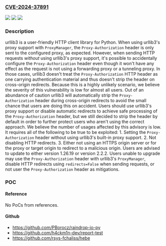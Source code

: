 ### [CVE-2024-37891](https://cve.mitre.org/cgi-bin/cvename.cgi?name=CVE-2024-37891)
![](https://img.shields.io/static/v1?label=Product&message=urllib3&color=blue)
![](https://img.shields.io/static/v1?label=Version&message=%3D%20%3C%201.26.19%20&color=brighgreen)
![](https://img.shields.io/static/v1?label=Vulnerability&message=CWE-669%3A%20Incorrect%20Resource%20Transfer%20Between%20Spheres&color=brighgreen)

### Description

 urllib3 is a user-friendly HTTP client library for Python. When using urllib3's proxy support with `ProxyManager`, the `Proxy-Authorization` header is only sent to the configured proxy, as expected. However, when sending HTTP requests *without* using urllib3's proxy support, it's possible to accidentally configure the `Proxy-Authorization` header even though it won't have any effect as the request is not using a forwarding proxy or a tunneling proxy. In those cases, urllib3 doesn't treat the `Proxy-Authorization` HTTP header as one carrying authentication material and thus doesn't strip the header on cross-origin redirects. Because this is a highly unlikely scenario, we believe the severity of this vulnerability is low for almost all users. Out of an abundance of caution urllib3 will automatically strip the `Proxy-Authorization` header during cross-origin redirects to avoid the small chance that users are doing this on accident. Users should use urllib3's proxy support or disable automatic redirects to achieve safe processing of the `Proxy-Authorization` header, but we still decided to strip the header by default in order to further protect users who aren't using the correct approach. We believe the number of usages affected by this advisory is low. It requires all of the following to be true to be exploited: 1. Setting the `Proxy-Authorization` header without using urllib3's built-in proxy support. 2. Not disabling HTTP redirects. 3. Either not using an HTTPS origin server or for the proxy or target origin to redirect to a malicious origin. Users are advised to update to either version 1.26.19 or version 2.2.2. Users unable to upgrade may use the `Proxy-Authorization` header with urllib3's `ProxyManager`, disable HTTP redirects using `redirects=False` when sending requests, or not user the `Proxy-Authorization` header as mitigations.

### POC

#### Reference
No PoCs from references.

#### Github
- https://github.com/PBorocz/raindrop-io-py
- https://github.com/h4ckm1n-dev/report-test
- https://github.com/rsys-fchaliss/hebe

